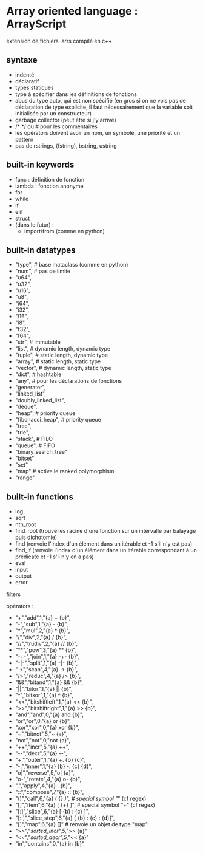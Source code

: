 # Array oriented language : ArrayScript

extension de fichiers .arrs
compilé en c++

## syntaxe
- indenté
- déclaratif
- types statiques
- type à spécifier dans les définitions de fonctions
- abus du type auto, qui est non spécifié (en gros si on ne vois pas de déclaration de type explicite, il faut nécessairement que la variable soit initialisée par un constructeur)
- garbage collector (peut être si j'y arrive)
- /*  */ ou # pour les commentaires
- les opérators doivent avoir un nom, un symbole, une priorité et un pattern
- pas de rstrings, (fstring), bstring, ustring


## built-in keywords
- func : définition de fonction
- lambda : fonction anonyme
- for 
- while
- if
- elif
- struct
- (dans le futur) :
    - import/from (comme en python) 

## built-in datatypes
- "type", # base mataclass (comme en python)
- "num", # pas de limite
- "u64",
- "u32",
- "u16",
- "u8",
- "i64",
- "i32",
- "i16",
- "i8",
- "f32",
- "f64",
- "str", # immutable
- "list", # dynamic length, dynamic type
- "tuple", # static length, dynamic type
- "array", # static length, static type
- "vector", # dynamic length, static type
- "dict", # hashtable
- "any", # pour les déclarations de fonctions
- "generator", 
- "linked_list",
- "doubly_linked_list",
- "deque",
- "heap", # priority queue
- "fibonacci_heap", # priority queue
- "tree",
- "trie",
- "stack", # FILO
- "queue", # FIFO
- "binary_search_tree"
- "bitset"
- "set"
- "map" # active le ranked polymorphism
- "range"

## built-in functions
- log
- sqrt
- nth_root
- find_root (trouve les racine d'une fonction sur un intervalle par balayage puis dichotomie)
- find (renvoie l'index d'un élément dans un itérable et -1 s'il n'y est pas)
- find_if (renvoie l'index d'un élément dans un itérable correspondant à un prédicate et -1 s'il n'y en a pas)
- eval
- input
- output
- error

filters

opérators :
- "+","add",1,"{a} + {b}",
- "-","sub",1,"{a} - {b}",
- "*","mul",2,"{a} * {b}",
- "/","div",2,"{a} / {b}",
- "//","trudiv",2,"{a} // {b}",
- "**","pow",3,"{a} ** {b}",
- "-+-","join",1,"{a} -+- {b}",
- "-|-","split",1,"{a} -|- {b}",
- "->","scan",4,"{a} -> {b}",
- "/>","reduc",4,"{a} /> {b}",
- "&&","bitand",1,"{a} && {b}",
- "||","bitor",1,"{a} || {b}",
- "^","bitxor",1,"{a} ^ {b}",
- "<<","bitshiftleft",1,"{a} << {b}",
- ">>","bitshiftright",1,"{a} >> {b}",
- "and","and",0,"{a} and {b}",
- "or","or",0,"{a} or {b}",
- "xor","xor",0,"{a} xor {b}",
- "~","bitnot",5,"~ {a}",
- "not","not",0,"not {a}",
- "++","incr",5,"{a} ++",
- "--","decr",5,"{a} --",
- "+.","outer",1,"{a} +. {b} {c}",
- "-.","inner",1,"{a} {b} -. {c} {d}",
- "o|","reverse",5,"o| {a}",
- "o-","rotate",4,"{a} o- {b}",
- ".","apply",4,"{a} . {b}",
- "::","compose",7,"{a} :: {b}",
- "()","call",6,"{a} ( {*} )", # special symbol "*" (cf regex)
- "[]","item",6,"{a} [ {+} ]", # special symbol "+" (cf regex)
- "[:]","slice",6,"{a} [ {b} : {c} ]",
- "[::]","slice_step",6,"{a} [ {b} : {c} : {d}]",
- "[]","map",6,"{a} []" # renvoie un objet de type "map"
- ">_>","sorted_incr",5,">_> {a}"
- "<_<","sorted_decr",5,"<_< {a}"
- "in","contains",0,"{a} in {b}"
<!--19. | : dans une fonction : permet d'effectuer la fonction avec le membre de gauche, puis sur le resultat avec le membre de droite: notament g[1][2] <=> []([](g,1),2) <=> g[1|2]-->




